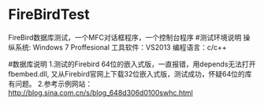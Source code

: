 # FireBirdTest
FireBird数据库测试，一个MFC对话框程序，一个控制台程序
#测试环境说明
操纵系统: Windows 7 Proffesional
工具软件：VS2013
编程语言：c/c++

#数据库说明
1.测试的Firebird 64位的嵌入式版，一直报错，用depends无法打开fbembed.dll,
又从Firebird官网上下载32位嵌入式版，测试成功，怀疑64位的库有问题。
2.参考示例网站：http://blog.sina.com.cn/s/blog_648d306d0100swhc.html